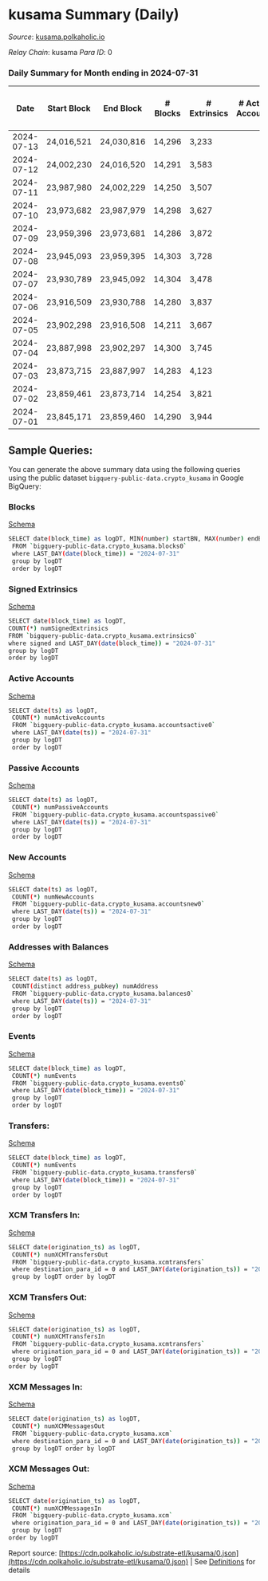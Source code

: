 # kusama Summary (Daily)

_Source_: [kusama.polkaholic.io](https://kusama.polkaholic.io)

*Relay Chain*: kusama
*Para ID*: 0



### Daily Summary for Month ending in 2024-07-31


| Date    | Start Block | End Block | # Blocks | # Extrinsics | # Active Accounts | # Passive Accounts | # New Accounts | # Addresses | # Events  | # Transfers ($USD) | # XCM Transfers In ($USD) | # XCM Transfers Out ($USD) | # XCM In | # XCM Out | Issues |
|---------|-------------|-----------|----------|--------------|-------------------|--------------------|----------------|-------------|-----------|--------------------|---------------------------|----------------------------|----------|-----------|--------|
| 2024-07-13 | 24,016,521 | 24,030,816 | 14,296 | 3,233 |  |  |  | 323,617 | 753,376 | 904  |   |   |  |  |  |
| 2024-07-12 | 24,002,230 | 24,016,520 | 14,291 | 3,583 |  |  |  | 323,585 | 772,870 | 971  |   |   |  |  |  |
| 2024-07-11 | 23,987,980 | 24,002,229 | 14,250 | 3,507 |  |  |  | 323,547 | 767,067 | 973  |   |   |  |  |  |
| 2024-07-10 | 23,973,682 | 23,987,979 | 14,298 | 3,627 |  |  |  | 323,500 | 760,333 | 1,132  |   |   |  |  |  |
| 2024-07-09 | 23,959,396 | 23,973,681 | 14,286 | 3,872 |  |  |  | 323,458 | 774,163 | 1,661  |   |   |  |  |  |
| 2024-07-08 | 23,945,093 | 23,959,395 | 14,303 | 3,728 |  |  |  | 323,330 | 783,313 | 1,028  |   |   |  |  |  |
| 2024-07-07 | 23,930,789 | 23,945,092 | 14,304 | 3,478 |  |  |  |  | 772,659 | 855  |   |   |  |  |  |
| 2024-07-06 | 23,916,509 | 23,930,788 | 14,280 | 3,837 |  |  |  |  | 780,594 | 974  |   |   |  |  |  |
| 2024-07-05 | 23,902,298 | 23,916,508 | 14,211 | 3,667 |  |  |  |  | 753,495 | 1,211  |   |   |  |  |  |
| 2024-07-04 | 23,887,998 | 23,902,297 | 14,300 | 3,745 |  |  |  |  | 766,310 | 1,114  |   |   |  |  |  |
| 2024-07-03 | 23,873,715 | 23,887,997 | 14,283 | 4,123 |  |  |  |  | 772,561 | 855  |   |   |  |  |  |
| 2024-07-02 | 23,859,461 | 23,873,714 | 14,254 | 3,821 |  |  |  |  | 761,167 | 1,312  |   |   |  |  |  |
| 2024-07-01 | 23,845,171 | 23,859,460 | 14,290 | 3,944 |  |  |  | 323,156 | 771,724 | 979  |   |   |  |  |  |

## Sample Queries:
You can generate the above summary data using the following queries using the public dataset `bigquery-public-data.crypto_kusama` in Google BigQuery:


### Blocks 

[Schema](https://github.com/colorfulnotion/substrate-etl/blob/main/schema/blocks.json)

```bash
SELECT date(block_time) as logDT, MIN(number) startBN, MAX(number) endBN, COUNT(*) numBlocks 
 FROM `bigquery-public-data.crypto_kusama.blocks0`  
 where LAST_DAY(date(block_time)) = "2024-07-31" 
 group by logDT 
 order by logDT
```

### Signed Extrinsics 

[Schema](https://github.com/colorfulnotion/substrate-etl/blob/main/schema/extrinsics.json)

```bash
SELECT date(block_time) as logDT, 
COUNT(*) numSignedExtrinsics 
FROM `bigquery-public-data.crypto_kusama.extrinsics0`  
where signed and LAST_DAY(date(block_time)) = "2024-07-31" 
group by logDT 
order by logDT
```

### Active Accounts 

[Schema](https://github.com/colorfulnotion/substrate-etl/blob/main/schema/accountsactive.json)

```bash
SELECT date(ts) as logDT, 
 COUNT(*) numActiveAccounts 
 FROM `bigquery-public-data.crypto_kusama.accountsactive0` 
 where LAST_DAY(date(ts)) = "2024-07-31" 
 group by logDT 
 order by logDT
```

### Passive Accounts 

[Schema](https://github.com/colorfulnotion/substrate-etl/blob/main/schema/accountspassive.json)

```bash
SELECT date(ts) as logDT, 
 COUNT(*) numPassiveAccounts 
 FROM `bigquery-public-data.crypto_kusama.accountspassive0` 
 where LAST_DAY(date(ts)) = "2024-07-31" 
 group by logDT 
 order by logDT
```

### New Accounts 

[Schema](https://github.com/colorfulnotion/substrate-etl/blob/main/schema/accountsnew.json)

```bash
SELECT date(ts) as logDT, 
 COUNT(*) numNewAccounts 
 FROM `bigquery-public-data.crypto_kusama.accountsnew0` 
 where LAST_DAY(date(ts)) = "2024-07-31" 
 group by logDT
 order by logDT
```

### Addresses with Balances 

[Schema](https://github.com/colorfulnotion/substrate-etl/blob/main/schema/balances.json)

```bash
SELECT date(ts) as logDT,
 COUNT(distinct address_pubkey) numAddress 
 FROM `bigquery-public-data.crypto_kusama.balances0` 
 where LAST_DAY(date(ts)) = "2024-07-31" 
 group by logDT 
 order by logDT
```

### Events 

[Schema](https://github.com/colorfulnotion/substrate-etl/blob/main/schema/events.json)

```bash
SELECT date(block_time) as logDT, 
 COUNT(*) numEvents 
 FROM `bigquery-public-data.crypto_kusama.events0` 
 where LAST_DAY(date(block_time)) = "2024-07-31" 
 group by logDT 
 order by logDT
```

### Transfers:

[Schema](https://github.com/colorfulnotion/substrate-etl/blob/main/schema/transfers.json)

```bash
SELECT date(block_time) as logDT, 
 COUNT(*) numEvents 
 FROM `bigquery-public-data.crypto_kusama.transfers0` 
 where LAST_DAY(date(block_time)) = "2024-07-31" 
 group by logDT 
 order by logDT
```

### XCM Transfers In: 

[Schema](https://github.com/colorfulnotion/substrate-etl/blob/main/schema/xcmtransfers.json)

```bash
SELECT date(origination_ts) as logDT, 
 COUNT(*) numXCMTransfersOut 
 FROM `bigquery-public-data.crypto_kusama.xcmtransfers` 
 where destination_para_id = 0 and LAST_DAY(date(origination_ts)) = "2024-07-31" 
 group by logDT order by logDT
```

### XCM Transfers Out: 

[Schema](https://github.com/colorfulnotion/substrate-etl/blob/main/schema/xcmtransfers.json)

```bash
SELECT date(origination_ts) as logDT, 
 COUNT(*) numXCMTransfersIn 
 FROM `bigquery-public-data.crypto_kusama.xcmtransfers` 
 where origination_para_id = 0 and LAST_DAY(date(origination_ts)) = "2024-07-31" 
 group by logDT 
order by logDT
```

### XCM Messages In: 

[Schema](https://github.com/colorfulnotion/substrate-etl/blob/main/schema/xcm.json)

```bash
SELECT date(origination_ts) as logDT, 
 COUNT(*) numXCMMessagesOut 
 FROM `bigquery-public-data.crypto_kusama.xcm` 
 where destination_para_id = 0 and LAST_DAY(date(origination_ts)) = "2024-07-31" 
 group by logDT order by logDT
```

### XCM Messages Out: 

[Schema](https://github.com/colorfulnotion/substrate-etl/blob/main/schema/xcm.json)

```bash
SELECT date(origination_ts) as logDT, 
 COUNT(*) numXCMMessagesIn 
 FROM `bigquery-public-data.crypto_kusama.xcm` 
 where origination_para_id = 0 and LAST_DAY(date(origination_ts)) = "2024-07-31" 
 group by logDT 
order by logDT
```


Report source: [https://cdn.polkaholic.io/substrate-etl/kusama/0.json](https://cdn.polkaholic.io/substrate-etl/kusama/0.json) | See [Definitions](/DEFINITIONS.md) for details
